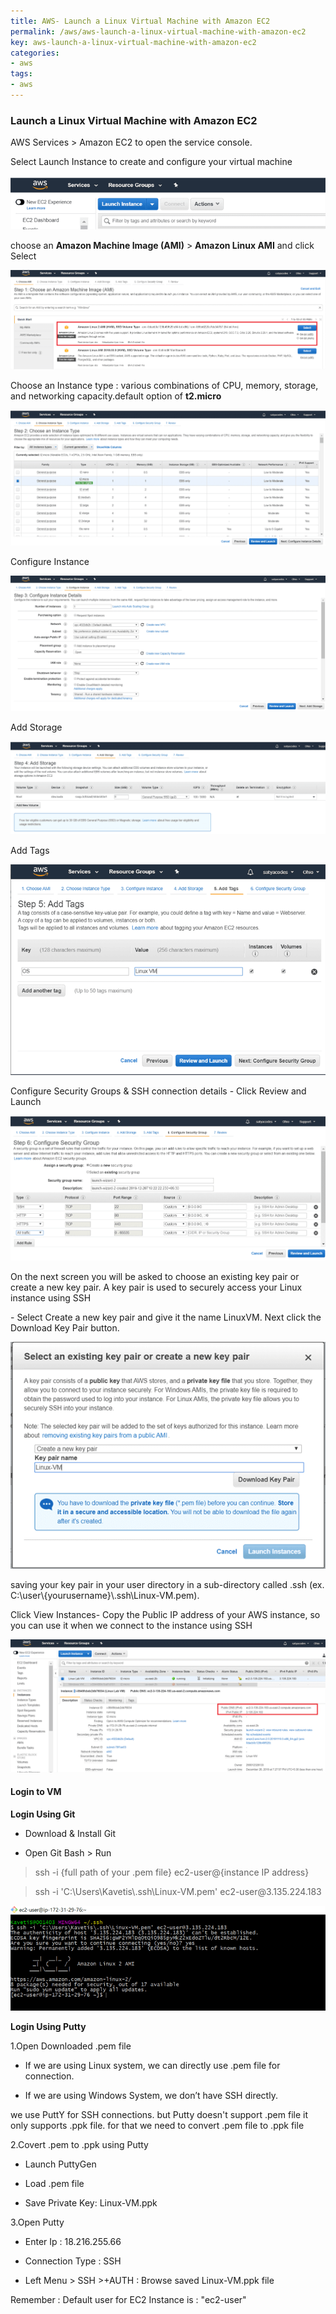```yaml
---
title: AWS- Launch a Linux Virtual Machine with Amazon EC2
permalink: /aws/aws-launch-a-linux-virtual-machine-with-amazon-ec2
key: aws-launch-a-linux-virtual-machine-with-amazon-ec2
categories:
- aws
tags:
- aws
---
```



### Launch a Linux Virtual Machine with Amazon EC2

AWS Services \> Amazon EC2 to open the service console.

Select Launch Instance to create and configure your virtual machine

![](media/00c869a481f20d1c94aab59f2ff83d34.png)

choose an **Amazon Machine Image (AMI)** \> **Amazon Linux AMI** and click
Select

![](media/ba4e18cd25f01a4f3e55a9afca234709.png)

Choose an Instance type : various combinations of CPU, memory, storage, and
networking capacity.default option of **t2.micro**

![](media/528740166bbb2d6af2dc2f1a1cd002dc.png)

Configure Instance

![](media/f8ae54016c109bc87fa7095f0d3ee07b.png)

Add Storage

![](media/e03c5d17a5117bac5df1b9708b0e2eaa.png)

Add Tags

![](media/b637d3a4876da435b101d8b7a1e8b4ea.png)

Configure Security Groups & SSH connection details - Click Review and Launch

![](media/7b098de81717e111d9ad693809f3e66f.png)

On the next screen you will be asked to choose an existing key pair or create a
new key pair. A key pair is used to securely access your Linux instance using
SSH

\- Select Create a new key pair and give it the name LinuxVM. Next click the
Download Key Pair button.

![](media/092ccc8ac3dd957844eb475f2d47020a.png)

saving your key pair in your user directory in a sub-directory called .ssh (ex.
C:\\user\\{yourusername}\\.ssh\\Linux-VM.pem).

Click View Instances- Copy the Public IP address of your AWS instance, so you
can use it when we connect to the instance using SSH

![](media/62c9dc2b70b5dace994a1a1629b6fed2.png)

#### Login to VM

**Login Using Git**

-   Download & Install Git

-   Open Git Bash \> Run

>   ssh -i {full path of your .pem file} ec2-user\@{instance IP address}

>   ssh -i 'C:\\Users\\Kavetis\\.ssh\\Linux-VM.pem' ec2-user\@3.135.224.183

![](media/c41e6d93914a2f49926a45a2aaf8156b.png)

**Login Using Putty**

1.Open Downloaded .pem file

-   If we are using Linux system, we can directly use .pem file for connection.

-   If we are using Windows System, we don’t have SSH directly.

we use PuttY for SSH connections. but Putty doesn't support .pem file it only
supports .ppk file. for that we need to convert .pem file to .ppk file

2.Covert .pem to .ppk using Putty

-   Launch PuttyGen

-   Load .pem file

-   Save Private Key: Linux-VM.ppk

3.Open Putty

-   Enter Ip : 18.216.255.66

-   Connection Type : SSH

-   Left Menu \> SSH \>+AUTH : Browse saved Linux-VM.ppk file

Remember : Default user for EC2 Instance is : "ec2-user"
